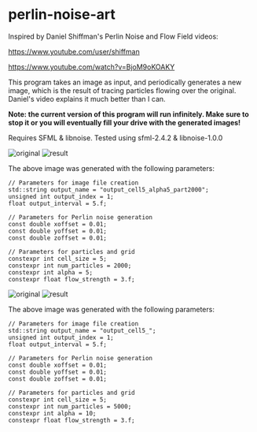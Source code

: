 # perlin-noise-art

Inspired by Daniel Shiffman's Perlin Noise and Flow Field videos:

https://www.youtube.com/user/shiffman

https://www.youtube.com/watch?v=BjoM9oKOAKY

This program takes an image as input, and periodically generates a new image, which is the result of tracing particles flowing
over the original. Daniel's video explains it much better than I can.

**Note: the current version of this program will run infinitely.
Make sure to stop it or you will eventually fill your drive with the generated images!**

Requires SFML & libnoise.
Tested using sfml-2.4.2 & libnoise-1.0.0
    
![original](http://i.imgur.com/3wp8eIC.jpg)
![result](http://i.imgur.com/2MoixtO.jpg)

The above image was generated with the following parameters:

    // Parameters for image file creation
    std::string output_name = "output_cell5_alpha5_part2000";
    unsigned int output_index = 1;
    float output_interval = 5.f;

    // Parameters for Perlin noise generation
    const double xoffset = 0.01;
    const double yoffset = 0.01;
    const double zoffset = 0.01;

    // Parameters for particles and grid
    constexpr int cell_size = 5;
    constexpr int num_particles = 2000;
    constexpr int alpha = 5;
    constexpr float flow_strength = 3.f;

![original](http://i.imgur.com/KKqkHbg.jpg)
![result](http://i.imgur.com/Bo5QVSr.jpg)

The above image was generated with the following parameters:

    // Parameters for image file creation
    std::string output_name = "output_cell5_";
    unsigned int output_index = 1;
    float output_interval = 5.f;

    // Parameters for Perlin noise generation
    const double xoffset = 0.01;
    const double yoffset = 0.01;
    const double zoffset = 0.01;

    // Parameters for particles and grid
    constexpr int cell_size = 5;
    constexpr int num_particles = 5000;
    constexpr int alpha = 10;
    constexpr float flow_strength = 3.f;
